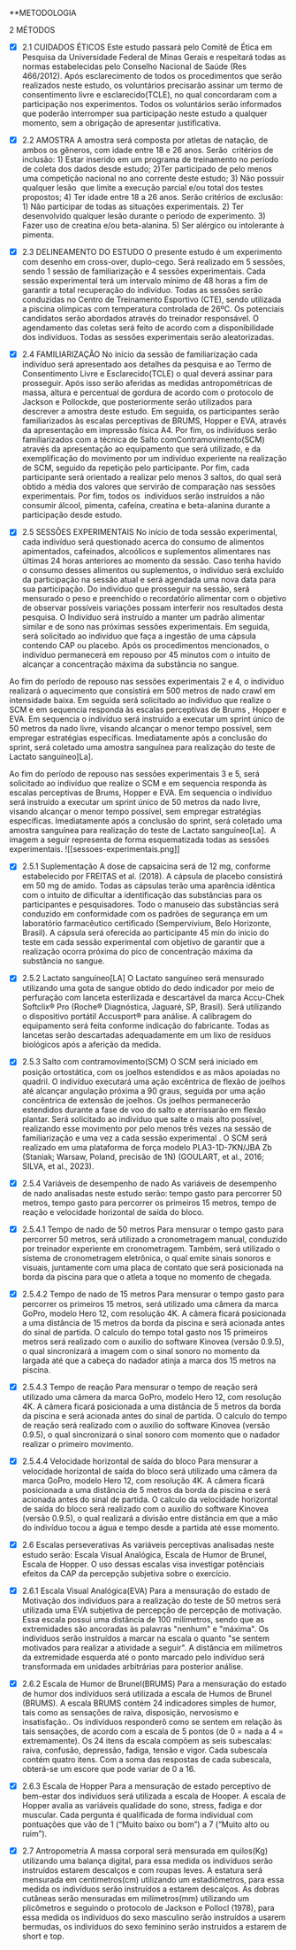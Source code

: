 **METODOLOGIA

2 MÉTODOS

- [x] 2.1 CUIDADOS ÉTICOS
Este estudo passará pelo Comitê de Ética em Pesquisa da Universidade Federal de Minas Gerais e respeitará todas as normas estabelecidas pelo Conselho Nacional de Saúde (Res 466/2012). Após esclarecimento de todos os procedimentos que serão realizados neste estudo, os voluntários precisarão assinar um termo de consentimento livre e esclarecido(TCLE), no qual concordaram com a participação nos experimentos. Todos os voluntários serão informados que poderão interromper  sua participação neste estudo a qualquer momento, sem a obrigação de apresentar justificativa.

- [x] 2.2 AMOSTRA
A amostra será composta por atletas de natação, de ambos os gêneros, com idade entre 18 e 26 anos. Serão  critérios de inclusão: 1) Estar inserido em um programa de treinamento no período de coleta dos dados desde estudo; 2)Ter participado de pelo menos uma competição nacional no ano corrente deste estudo; 3) Não possuir qualquer lesão  que limite a execução parcial e/ou total dos testes propostos; 4) Ter idade entre 18 a 26 anos. Serão critérios de exclusão: 1) Não participar de todas as situações experimentais. 2) Ter desenvolvido qualquer lesão durante o período de experimento. 3) Fazer uso de creatina e/ou beta-alanina. 5) Ser alérgico ou intolerante à pimenta. 

- [x] 2.3 DELINEAMENTO DO ESTUDO
O presente estudo é um experimento com desenho em cross-over, duplo-cego. Será realizado em 5 sessões, sendo 1 sessão de familiarização e 4 sessões experimentais. Cada sessão experimental terá um intervalo mínimo de 48 horas a fim de garantir a total recuperação do indivíduo. Todas as sessões serão conduzidas no Centro de Treinamento Esportivo (CTE), sendo utilizada a piscina olímpicas com temperatura controlada de 26ºC. Os potenciais candidatos serão abordados através do treinador responsável. O agendamento das coletas será feito de acordo com a disponibilidade dos indivíduos. Todas as sessões experimentais serão aleatorizadas.


- [x] 2.4 FAMILIARIZAÇÃO
No início da sessão de familiarização cada indivíduo será apresentado aos detalhes da pesquisa e ao Termo de Consentimento Livre e Esclarecido(TCLE) o qual deverá assinar para prosseguir. Após isso serão aferidas as medidas antropométricas de massa, altura e percentual de gordura de acordo com o protocolo de Jackson e Pollockde, que posteriormente serão utilizados para descrever a amostra deste estudo. Em seguida, os participantes serão familiarizados  às escalas perceptivas de BRUMS, Hopper e EVA, através da apresentação em impressão física A4. Por fim, os indivíduos serão familiarizados com a técnica de Salto comContramovimento(SCM) através da apresentação ao equipamento que será utilizado, e da exemplificação do movimento por um indivíduo experiente na realização de SCM, seguido da repetição pelo participante. Por fim, cada participante será orientado a realizar pelo menos 3 saltos, do qual será obtido a média dos valores que servirão de comparação nas sessões  experimentais. Por fim, todos os  indivíduos serão instruídos a não consumir álcool, pimenta, cafeína, creatina e beta-alanina durante a participação desde estudo.



- [x] 2.5 SESSÕES EXPERIMENTAIS
No início de toda sessão experimental, cada indivíduo será questionado acerca do consumo de alimentos apimentados, cafeinados, alcoólicos e suplementos alimentares nas últimas 24 horas anteriores ao momento da sessão. Caso tenha havido o consumo desses alimentos ou suplementos, o indivíduo será excluído da participação na sessão atual e será agendada uma nova data para sua participação. Do indivíduo que prosseguir na sessão, será mensurado o peso e preenchido o recordatório alimentar com o objetivo de observar possíveis variações possam interferir nos resultados desta pesquisa. O Indivíduo será instruído a manter um padrão alimentar similar e de sono nas próximas sessões experimentais. Em seguida, será solicitado ao indivíduo que faça a ingestão de uma cápsula contendo CAP ou placebo. Após os procedimentos mencionados, o indivíduo permanecerá em repouso por 45 minutos com o intuito de alcançar a concentração máxima da substância no sangue. 

Ao fim do período de repouso nas sessões experimentais 2 e 4, o indivíduo realizará o aquecimento que consistirá em 500 metros de nado crawl em intensidade baixa. Em seguida será solicitado ao indivíduo que realize o SCM e em sequencia responda às escalas perceptivas de Brums , Hopper e EVA. Em sequencia o indivíduo será instruído a executar um sprint único de 50 metros da nado livre, visando alcançar o menor tempo possível, sem empregar estratégias específicas. Imediatamente após a conclusão do sprint, será coletado uma amostra sanguínea para realização do teste de Lactato sanguíneo[La]. 

Ao fim do período de repouso nas sessões experimentais 3 e 5, será solicitado ao indivíduo que realize o SCM e em sequencia responda às escalas perceptivas de Brums, Hopper e EVA. Em sequencia o indivíduo será instruído a executar um sprint único de 50 metros da nado livre, visando alcançar o menor tempo possível, sem empregar estratégias específicas. Imediatamente após a conclusão do sprint, será coletado uma amostra sanguínea para realização do teste de Lactato sanguíneo[La].  A imagem a seguir representa de forma esquematizada todas as sessões experimentais.
![[sessoes-experimentais.png]]

  

- [x] 2.5.1 Suplementação
A dose de capsaicina será de 12 mg, conforme estabelecido por FREITAS et al. (2018). A cápsula de placebo consistirá em 50 mg de amido. Todas as cápsulas terão uma aparência idêntica com o intuito de dificultar a identificação das substâncias para os participantes e pesquisadores. Todo o manuseio das substâncias será conduzido em conformidade com os padrões de segurança em um laboratório farmacêutico certificado (Sempervivium, Belo Horizonte, Brasil). A cápsula será oferecida ao participante 45 min do inicio do teste em cada sessão experimental com objetivo de garantir que a realização ocorra próxima do pico de concentração máxima da substância no sangue. 

  

- [x] 2.5.2 Lactato sanguíneo[LA]
O Lactato sanguíneo será mensurado utilizando uma gota de sangue obtido do dedo indicador por meio de perfuração com lanceta esterilizada e descartável da marca Accu-Chek Softclix® Pro (Roche® Diagnóstica, Jaguaré, SP, Brasil). Será utilizando o dispositivo portátil Accusport® para análise. A calibragem do equipamento será feita conforme indicação do fabricante. Todas as lancetas serão descartadas adequadamente em um lixo de resíduos biológicos após a aferição da medida.

  

- [x] 2.5.3 Salto com contramovimento(SCM)
O SCM será iniciado em posição ortostática, com os joelhos estendidos e as mãos apoiadas no quadril. O indivíduo executará uma ação excêntrica de flexão de joelhos até alcançar angulação próxima a 90 graus, seguida por uma ação concêntrica de extensão de joelhos. Os joelhos permanecerão estendidos durante a fase de voo do salto e aterrissarão em flexão plantar. Será solicitado ao indivíduo que salte o mais alto possível, realizando esse movimento por pelo menos três vezes na sessão de familiarização e uma vez a cada sessão experimental . O SCM será realizado em uma plataforma de força modelo PLA3-1D-7KN/JBA Zb (Staniak; Warsaw, Poland, precisão de 1N) (GOULART, et al., 2016; SILVA, et al., 2023).

- [x] 2.5.4 Variáveis de desempenho de nado
As variáveis de desempenho de nado analisadas neste estudo serão: tempo gasto para percorrer 50 metros, tempo gasto para percorrer os primeiros 15 metros, tempo de reação e velocidade horizontal de saída do bloco.

- [x] 2.5.4.1 Tempo de nado de 50 metros
Para mensurar o tempo gasto para percorrer 50 metros, será utilizado a cronometragem manual, conduzido por treinador experiente em cronometragem. Também, será utilizado o sistema de cronometragem eletrônica, o qual emite sinais sonoros e visuais, juntamente com uma placa de contato que será posicionada na borda da piscina para que o atleta a toque no momento de chegada.

- [x] 2.5.4.2 Tempo de nado de 15 metros
Para mensurar o tempo gasto para percorrer os primeiros 15 metros, será utilizado uma câmera da marca GoPro, modelo Hero 12, com resolução 4K. A câmera ficará posicionada a uma distância de 15 metros da borda da piscina e será acionada antes do sinal de partida. O calculo do tempo total gasto nos 15 primeiros metros será realizado com o auxilio do software Kinovea (versão 0.9.5), o qual sincronizará a imagem com o sinal sonoro no momento da largada até que a cabeça do nadador atinja a marca dos 15 metros na piscina.

- [x] 2.5.4.3 Tempo de reação 
Para mensurar o tempo de reação será utilizado uma câmera da marca GoPro, modelo Hero 12, com resolução 4K. A câmera ficará posicionada a uma distância de 5 metros da borda da piscina e será acionada antes do sinal de partida. O calculo do tempo de reação será realizado com o auxilio do software Kinovea (versão 0.9.5), o qual sincronizará o sinal sonoro com momento que o nadador realizar o primeiro movimento.

- [x] 2.5.4.4 Velocidade horizontal de saída do bloco 
Para mensurar a velocidade horizontal de saída do bloco será utilizado uma câmera da marca GoPro, modelo Hero 12, com resolução 4K. A câmera ficará posicionada a uma distância de 5 metros da borda da piscina e será acionada antes do sinal de partida. O calculo da velocidade horizontal de saída do bloco será realizado com o auxilio do software Kinovea (versão 0.9.5), o qual realizará a divisão entre distância em que a mão do indivíduo tocou a água e tempo desde a partida até esse momento.

- [x] 2.6 Escalas perseverativas
As variáveis perceptivas analisadas neste estudo serão: Escala Visual Analógica,  Escala de Humor de Brunel, Escala de Hopper. O uso dessas escalas visa investigar potênciais efeitos da CAP da percepção subjetiva sobre o exercício.

- [x] 2.6.1 Escala Visual Analógica(EVA)
Para a mensuração do estado de Motivação dos indivíduos para a realização do teste de 50 metros será utilizada uma EVA subjetiva de percepção de percepção de motivação. Essa escala possui uma distância de 100 milímetros, sendo que as extremidades são ancoradas às palavras "nenhum" e "máxima". Os indivíduos serão instruídos a marcar na escala o quanto "se sentem motivados para realizar a atividade a seguir". A distância em milímetros da extremidade esquerda até o ponto marcado pelo indivíduo será transformada em unidades arbitrárias para posterior análise.

- [x] 2.6.2 Escala de Humor de Brunel(BRUMS)
Para a mensuração do estado de humor dos indivíduos será utilizada a escala de Humos de Brunel (BRUMS). A escala  BRUMS contém 24 indicadores simples de humor, tais como as sensações de raiva, disposição, nervosismo e insatisfação.. Os indivíduos responderõ como se sentem em relação às tais sensações, de acordo com a escala de 5 pontos (de 0 = nada a 4 = extremamente). Os 24 itens da escala compõem as seis subescalas: raiva, confusão, depressão, fadiga, tensão e vigor. Cada subescala contém quatro itens. Com a soma das respostas de cada subescala, obterá-se um escore que pode variar de 0 a 16. 

- [x] 2.6.3 Escala de Hopper
Para a mensuração de estado perceptivo de bem-estar dos indivíduos será utilizada a escala de Hooper. A escala de Hopper avalia as variáveis qualidade do sono, stress, fadiga e dor muscular. Cada pergunta é qualificada de forma individual com pontuações que vão de 1 (“Muito baixo ou bom”) a 7 (“Muito alto ou ruim”).

- [x] 2.7 Antropometria
A massa corporal será mensurada em quilos(Kg) utilizando uma balança digital, para essa medida os indivíduos serão instruídos estarem descalços e com roupas leves. A estatura será mensurada em centímetros(cm) utilizando um estadiômetros, para essa medida os indivíduos serão instruídos a estarem descalços. As dobras cutâneas serão mensuradas em milímetros(mm) utilizando um plicômetros e seguindo o protocolo de Jackson e Pollocl (1978), para essa medida os indivíduos do sexo masculino serão instruídos a usarem bermudas, os indivíduos do sexo feminino serão instruidos  a estarem de short e top. 